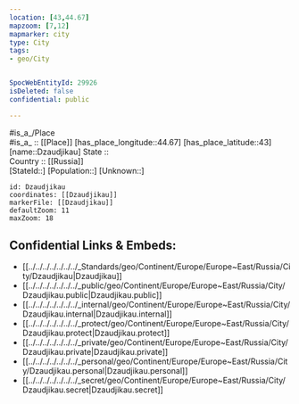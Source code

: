 ```yaml
---
location: [43,44.67] 
mapzoom: [7,12] 
mapmarker: city 
type: City
tags:
- geo/City


SpocWebEntityId: 29926
isDeleted: false
confidential: public

---
```

#is_a_/Place  
#is_a_ :: [[Place]] 
[has_place_longitude::44.67] 
[has_place_latitude::43] 
[name::Dzaudjikau] 
State ::  
Country :: [[Russia]]  
[StateId::] 
[Population::] 
[Unknown::] 


```leaflet
id: Dzaudjikau
coordinates: [[Dzaudjikau]] 
markerFile: [[Dzaudjikau]] 
defaultZoom: 11 
maxZoom: 18
```


## Confidential Links & Embeds: 
- [[../../../../../../../_Standards/geo/Continent/Europe/Europe~East/Russia/City/Dzaudjikau|Dzaudjikau]] 
- [[../../../../../../../_public/geo/Continent/Europe/Europe~East/Russia/City/Dzaudjikau.public|Dzaudjikau.public]] 
- [[../../../../../../../_internal/geo/Continent/Europe/Europe~East/Russia/City/Dzaudjikau.internal|Dzaudjikau.internal]] 
- [[../../../../../../../_protect/geo/Continent/Europe/Europe~East/Russia/City/Dzaudjikau.protect|Dzaudjikau.protect]] 
- [[../../../../../../../_private/geo/Continent/Europe/Europe~East/Russia/City/Dzaudjikau.private|Dzaudjikau.private]] 
- [[../../../../../../../_personal/geo/Continent/Europe/Europe~East/Russia/City/Dzaudjikau.personal|Dzaudjikau.personal]] 
- [[../../../../../../../_secret/geo/Continent/Europe/Europe~East/Russia/City/Dzaudjikau.secret|Dzaudjikau.secret]] 
